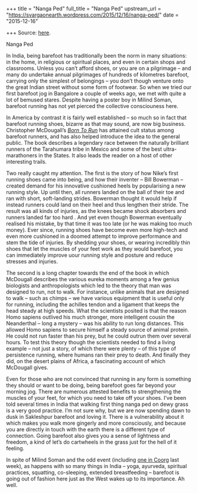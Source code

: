 +++
title = "Nanga Ped"
full_title = "Nanga Ped"
upstream_url = "https://svargaonearth.wordpress.com/2015/12/16/nanga-ped/"
date = "2015-12-16"

+++
Source: [here](https://svargaonearth.wordpress.com/2015/12/16/nanga-ped/).

Nanga Ped

In India, being barefoot has traditionally been the norm in many situations: in the home, in religious or spiritual places, and even in certain shops and classrooms. Unless you can’t afford shoes, or you are on a pilgrimage – and many do undertake annual pilgrimages of hundreds of kilometres barefoot, carrying only the simplest of belongings – you don’t though venture onto the great Indian street without some form of footwear. So when we tried our first barefoot jog in Bangalore a couple of weeks ago, we met with quite a lot of bemused stares. Despite having a poster boy in Milind Soman, barefoot running has not yet pierced the collective consciouness here.

In America by contrast it is fairly well established – so much so in fact that barefoot running shoes, bizarre as that may sound, are now big business. Christopher McDougall’s *[Born To Run](http://www.chrismcdougall.com/born-to-run/)* has attained cult status among barefoot runners, and has also helped introduce the idea to the general public. The book describes a legendary race between the naturally brilliant runners of the Tarahumara tribe in Mexico and some of the best ultra-marathoners in the States. It also leads the reader on a host of other interesting trails.

Two really caught my attention. The first is the story of how Nike’s first running shoes came into being, and how their inventer – Bill Bowerman – created demand for his innovative cushioned heels by popularising a new running style. Up until then, all runners landed on the ball of their toe and ran with short, soft-landing strides. Bowerman thought it would help if instead runners could land on their heel and thus lengthen their stride. The result was all kinds of injuries, as the knees became shock absorbers and runners landed far too hard . And yet even though Bowerman eventually realised his mistake, by that time it was too late (or he was making too much money). Ever since, running shoes have become even more high-tech and even more cushioned in a doomed attempt to improve performance and stem the tide of injuries. By shedding your shoes, or wearing incredibly thin shoes that let the muscles of your feet work as they would barefoot, you can immediately improve uour running style and posture and reduce stresses and injuries.

The second is a long chapter towards the end of the book in which McDougall describes the various eureka moments among a few genius biologists and anthropologists which led to the theory that man was designed to run, not to walk. For instance, unlike animals that are designed to walk – such as chimps – we have various equipment that is useful only for running, including the achilles tendon and a ligament that keeps the head steady at high speeds. What the scientists posited is that the reason Homo sapiens outlived his much stronger, more intelligent cousin the Neanderthal – long a mystery – was his ability to run long distances. This allowed Homo sapiens to secure himself a steady source of animal protein. He could not run faster than his prey, but he could outrun them over several hours. To test this theory though the scientists needed to find a living example – not just a story, of which there were plenty – of this type of persistence running, where humans ran their prey to death. And finally they did, on the desert plains of Africa, a fascinating account of which McDougall gives.

Even for those who are not convinced that running in any form is something they should or want to be doing, being barefoot goes far beyond your morning jog. There are numerous attested benefits to strengthening the muscles of your feet, for which you need to take off your shoes. I’ve been told several times in India that walking first thing nanga ped on dewy grass is a very good practice. I’m not sure why, but we are now spending dawn to dusk in Sakleshpur barefoot and loving it. There is a vulnerability about it which makes you walk more gingerly and more consciously, and because you are directly in touch with the earth there is a different type of connection. Going barefoot also gives you a sense of lightness and freedom, a kind of let’s do cartwheels in the grass just for the hell of it feeling.

In spite of Milind Soman and the odd event (including [one in Coorg](http://coorgwellnessfoundation.com/) last week), as happens with so many things in India – yoga, ayurveda, spiritual practices, squatting, co-sleeping, extended breastfeeding – barefoot is going out of fashion here just as the West wakes up to its importance. Ah well.

